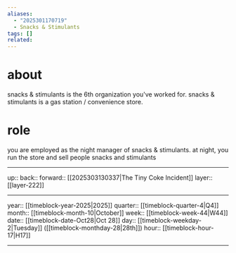 ```yaml
---
aliases:
  - "2025301170719"
  - Snacks & Stimulants
tags: []
related:
---
```


# about

snacks & stimulants is the 6th organization you've worked for. snacks & stimulants is a gas station / convenience store.

# role

you are employed as the night manager of snacks & stimulants. at night, you run the store and sell people snacks and stimulants


***

up:: 
back:: 
forward:: [[2025303130337|The Tiny Coke Incident]]
layer:: [[layer-222]]

***

year:: [[timeblock-year-2025|2025]]
quarter:: [[timeblock-quarter-4|Q4]]
month:: [[timeblock-month-10|October]]
week:: [[timeblock-week-44|W44]]
date:: [[timeblock-date-Oct28|Oct 28]]
day:: [[timeblock-weekday-2|Tuesday]] ([[timeblock-monthday-28|28th]])
hour:: [[timeblock-hour-17|H17]]

***
